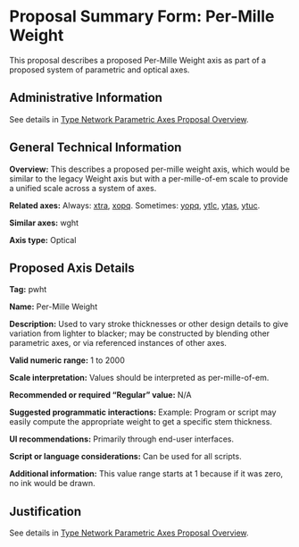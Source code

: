 # Proposal Summary Form: Per-Mille Weight

This proposal describes a proposed Per-Mille Weight axis as part of a proposed system of parametric and optical axes.

## Administrative Information

See details in [Type Network Parametric Axes Proposal Overview](Overview.md).

## General Technical Information

**Overview:** This describes a proposed per-mille weight axis, which would be similar to the
legacy Weight axis but with a per-mille-of-em scale to provide a unified scale across a system
of axes.

**Related axes:** Always: [xtra](ProposalSummary_xtra.md), [xopq](ProposalSummary_xopq.md).
Sometimes: [yopq](ProposalSummary_yopq.md), [ytlc](ProposalSummary_ytlc.md),
[ytas](ProposalSummary_ytas.md), [ytuc](ProposalSummary_ytuc.md).

**Similar axes:** wght

**Axis type:** Optical

## Proposed Axis Details

**Tag:** pwht

**Name:** Per-Mille Weight

**Description:** Used to vary stroke thicknesses or other design details to give variation from
lighter to blacker; may be constructed by blending other parametric axes, or via referenced
instances of other axes.

**Valid numeric range:**  1 to 2000

**Scale interpretation:** Values should be interpreted as per-mille-of-em.

**Recommended or required “Regular” value:** N/A

**Suggested programmatic interactions:** Example: Program or script may easily compute the
appropriate weight to get a specific stem thickness.

**UI recommendations:** Primarily through end-user interfaces.

**Script or language considerations:** Can be used for all scripts.

**Additional information:** This value range starts at 1 because if it was zero, no ink would be drawn. 

## Justification

See details in [Type Network Parametric Axes Proposal Overview](Overview.md).
